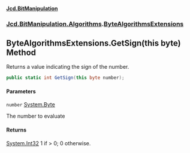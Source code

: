 #### [Jcd.BitManipulation](index.md 'index')

### [Jcd.BitManipulation.Algorithms](Jcd.BitManipulation.Algorithms.md 'Jcd.BitManipulation.Algorithms').[ByteAlgorithmsExtensions](Jcd.BitManipulation.Algorithms.ByteAlgorithmsExtensions.md 'Jcd.BitManipulation.Algorithms.ByteAlgorithmsExtensions')

## ByteAlgorithmsExtensions.GetSign(this byte) Method

Returns a value indicating the sign of the number.

```csharp
public static int GetSign(this byte number);
```

#### Parameters

<a name='Jcd.BitManipulation.Algorithms.ByteAlgorithmsExtensions.GetSign(thisbyte).number'></a>

`number` [System.Byte](https://docs.microsoft.com/en-us/dotnet/api/System.Byte 'System.Byte')

The number to evaluate

#### Returns

[System.Int32](https://docs.microsoft.com/en-us/dotnet/api/System.Int32 'System.Int32')
1 if > 0; 0 otherwise.